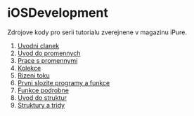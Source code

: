 # iOSDevelopment

Zdrojove kody pro serii tutorialu zverejnene v magazinu iPure. 

1)  [Uvodni clanek](https://ipure.cz/archiv/navody/vyvoj-aplikaci-pro-ios-1-uvod-do-programovani/ "iPure")
2)  [Uvod do promennych](https://ipure.cz/archiv/navody/vyvoj-aplikaci-pro-ios-2-promenne/ "iPure")
3)  [Prace s promennymi](https://ipure.cz/archiv/navody/vyvoj-aplikaci-pro-ios-3-prace-s-promennymi/ "iPure")
4)  [Kolekce](https://ipure.cz/archiv/navody/vyvoj-pro-ios-4-kolekce/ "iPure")
5)  [Rizeni toku](https://ipure.cz/archiv/navody/vyvoj-aplikaci-pro-ios-5-rizeni-toku/ "iPure")
6)  [Prvni slozite programy a funkce](https://ipure.cz/archiv/navody/vyvoj-ios-aplikaci-6-prvni-slozite-programy-a-funkce/ "iPure")
7)  [Funkce podrobne](https://ipure.cz/archiv/navody/vyvoj-pro-ios-7-funkce-podrobne/ "iPure")
8)  [Uvod do struktur](https://ipure.cz/archiv/navody/vyvoj-pro-ios-8-uvod-do-struktur/ "iPure")
9)  [Struktury a tridy](https://ipure.cz/archiv/navody/vyvoj-pro-ios-9-struktury-a-tridy/ "iPure")